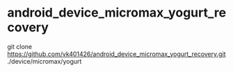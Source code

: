 # android_device_micromax_yogurt_recovery

git clone https://github.com/vk401426/android_device_micromax_yogurt_recovery.git ./device/micromax/yogurt
